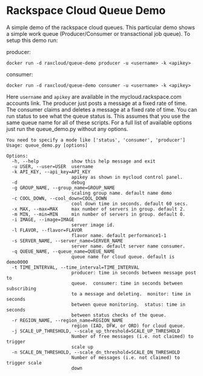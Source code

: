Rackspace Cloud Queue Demo
===================

A simple demo of the rackspace cloud queues. This particular demo shows a simple work queue (Producer/Consumer or transactional job queue). To setup this demo run:

producer:

    docker run -d raxcloud/queue-demo producer -u <username> -k <apikey>


consumer:

    docker run -d raxcloud/queue-demo consumer -u <username> -k <apikey>


Here `username` and `apikey` are available in the mycloud.rackspace.com accounts link. The producer just posts a message at a fixed rate of time. The consumer claims and deletes a message at a fixed rate of time. You can run status to see what the queue status is. This assumes that you use the same queue name for all of these scripts. For a full list of available options just run the queue_demo.py without any options.

```
You need to specify a mode like ['status', 'consumer', 'producer']
Usage: queue_demo.py [options]

Options:
  -h, --help            show this help message and exit
  -u USER, --user=USER  username
  -k API_KEY, --api_key=API_KEY
                        apikey as shown in mycloud control panel.
  -d                    debug
  -g GROUP_NAME, --group_name=GROUP_NAME
                        scaling group name. default name demo
  -c COOL_DOWN, --cool_down=COOL_DOWN
                        cool down time in seconds. default 60 secs.
  -x MAX, --max=MAX     max number of servers in group. default 2.
  -m MIN, --min=MIN     min number of servers in group. default 0.
  -i IMAGE, --image=IMAGE
                        server image id.
  -l FLAVOR, --flavor=FLAVOR
                        flavor name. default performance1-1
  -s SERVER_NAME, --server_name=SERVER_NAME
                        server name. default server name consumer.
  -q QUEUE_NAME, --queue_name=QUEUE_NAME
                        queue name for cloud queue. default is demo0000
  -t TIME_INTERVAL, --time_interval=TIME_INTERVAL
                        producer: time in seconds between message post to
                        queue.  consumer: time in seconds between subscribing
                        to a message and deleting.  monitor: time in seconds
                        between queue monitoring.  status: time in seconds
                        between status checks of the queue.
  -r REGION_NAME, --region_name=REGION_NAME
                        region (IAD, DFW, or ORD) for cloud queue.
  -j SCALE_UP_THRESHOLD, --scale_up_threshold=SCALE_UP_THRESHOLD
                        Number of free messages (i.e. not claimed) to trigger
                        scale up
  -n SCALE_DN_THRESHOLD, --scale_dn_threshold=SCALE_DN_THRESHOLD
                        Number of messages (i.e. not claimed) to trigger scale
                        down
```
